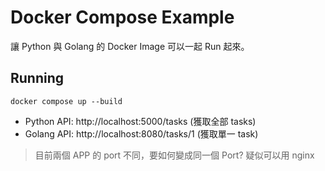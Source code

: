 # Docker Compose Example

讓 Python 與 Golang 的 Docker Image 可以一起 Run 起來。

## Running

```SHELL=
docker compose up --build
```

- Python API: http://localhost:5000/tasks (獲取全部 tasks)
- Golang API: http://localhost:8080/tasks/1 (獲取單一 task)

> 目前兩個 APP 的 port 不同，要如何變成同一個 Port?
> 疑似可以用 nginx
